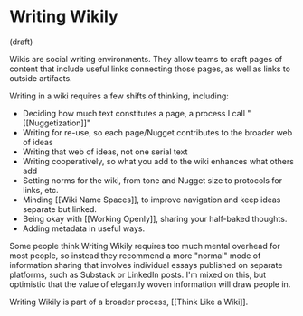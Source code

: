 # Writing Wikily
(draft) 


Wikis are social writing environments. They allow teams to craft pages of content that include useful links connecting those pages, as well as links to outside artifacts. 

Writing in a wiki requires a few shifts of thinking, including:

- Deciding how much text constitutes a page, a process I call "[[Nuggetization]]"
- Writing for re-use, so each page/Nugget contributes to the broader web of ideas 
- Writing that web of ideas, not one serial text 
- Writing cooperatively, so what you add to the wiki enhances what others add 
- Setting norms for the wiki, from tone and Nugget size to protocols for links, etc. 
- Minding [[Wiki Name Spaces]], to improve navigation and keep ideas separate but linked. 
- Being okay with [[Working Openly]], sharing your half-baked thoughts.  
- Adding metadata in useful ways. 

Some people think Writing Wikily requires too much mental overhead for most people, so instead they recommend a more "normal" mode of information sharing that involves individual essays published on separate platforms, such as Substack or LinkedIn posts. I'm mixed on this, but optimistic that the value of elegantly woven information will draw people in. 

Writing Wikily is part of a broader process, [[Think Like a Wiki]]. 

